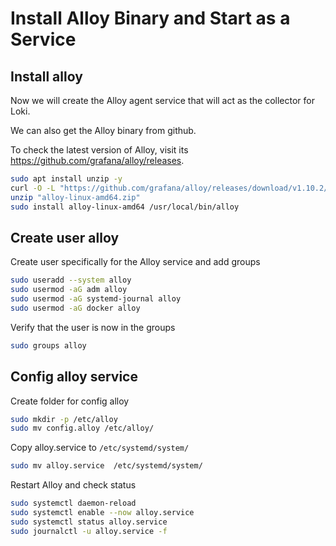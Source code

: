 # Install Alloy Binary and Start as a Service

## Install alloy

Now we will create the Alloy agent service that will act as the collector for Loki.

We can also get the Alloy binary from github.

To check the latest version of Alloy, visit its https://github.com/grafana/alloy/releases.

```bash
sudo apt install unzip -y
curl -O -L "https://github.com/grafana/alloy/releases/download/v1.10.2/alloy-linux-amd64.zip"
unzip "alloy-linux-amd64.zip"
sudo install alloy-linux-amd64 /usr/local/bin/alloy
```

## Create user alloy

Create user specifically for the Alloy service and add groups

```bash
sudo useradd --system alloy
sudo usermod -aG adm alloy
sudo usermod -aG systemd-journal alloy
sudo usermod -aG docker alloy
```

Verify that the user is now in the groups

```bash
sudo groups alloy
```

## Config alloy service

Create folder for config alloy

```bash
sudo mkdir -p /etc/alloy
sudo mv config.alloy /etc/alloy/
```

Copy alloy.service to `/etc/systemd/system/`

```bash
sudo mv alloy.service  /etc/systemd/system/
```

Restart Alloy and check status

```bash
sudo systemctl daemon-reload
sudo systemctl enable --now alloy.service
sudo systemctl status alloy.service
sudo journalctl -u alloy.service -f
```

